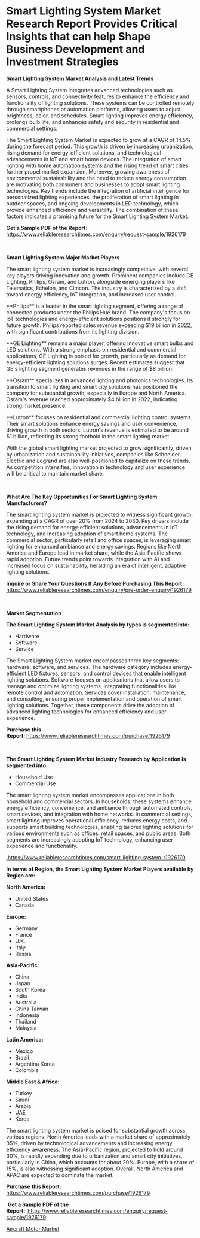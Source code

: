 <p><h1>Smart Lighting System Market Research Report Provides Critical Insights that can help Shape Business Development and Investment Strategies</h1></p><p><strong>Smart Lighting System Market Analysis and Latest Trends</strong></p>
<p><p>A Smart Lighting System integrates advanced technologies such as sensors, controls, and connectivity features to enhance the efficiency and functionality of lighting solutions. These systems can be controlled remotely through smartphones or automation platforms, allowing users to adjust brightness, color, and schedules. Smart lighting improves energy efficiency, prolongs bulb life, and enhances safety and security in residential and commercial settings.</p><p>The Smart Lighting System Market is expected to grow at a CAGR of 14.5% during the forecast period. This growth is driven by increasing urbanization, rising demand for energy-efficient solutions, and technological advancements in IoT and smart home devices. The integration of smart lighting with home automation systems and the rising trend of smart cities further propel market expansion. Moreover, growing awareness of environmental sustainability and the need to reduce energy consumption are motivating both consumers and businesses to adopt smart lighting technologies. Key trends include the integration of artificial intelligence for personalized lighting experiences, the proliferation of smart lighting in outdoor spaces, and ongoing developments in LED technology, which provide enhanced efficiency and versatility. The combination of these factors indicates a promising future for the Smart Lighting System Market.</p></p>
<p><strong>Get a Sample PDF of the Report:&nbsp;</strong> <a href="https://www.reliableresearchtimes.com/enquiry/request-sample/1926179?utm_campaign=2118&utm_medium=2&utm_source=Github&utm_content=ia&utm_term=19022025&utm_id=smart-lighting-system">https://www.reliableresearchtimes.com/enquiry/request-sample/1926179</a></p>
<p>&nbsp;</p>
<p><strong>Smart Lighting System Major Market Players</strong></p>
<p><p>The smart lighting system market is increasingly competitive, with several key players driving innovation and growth. Prominent companies include GE Lighting, Philips, Osram, and Lutron, alongside emerging players like Telematics, Echelon, and Cimcon. The industry is characterized by a shift toward energy efficiency, IoT integration, and increased user control.</p><p>**Philips** is a leader in the smart lighting segment, offering a range of connected products under the Philips Hue brand. The company's focus on IoT technologies and energy-efficient solutions positions it strongly for future growth. Philips reported sales revenue exceeding $19 billion in 2022, with significant contributions from its lighting division.</p><p>**GE Lighting** remains a major player, offering innovative smart bulbs and LED solutions. With a strong emphasis on residential and commercial applications, GE Lighting is poised for growth, particularly as demand for energy-efficient lighting solutions surges. Recent estimates suggest that GE's lighting segment generates revenues in the range of $8 billion.</p><p>**Osram** specializes in advanced lighting and photonics technologies. Its transition to smart lighting and smart city solutions has positioned the company for substantial growth, especially in Europe and North America. Osram's revenue reached approximately $4 billion in 2022, indicating strong market presence.</p><p>**Lutron** focuses on residential and commercial lighting control systems. Their smart solutions enhance energy savings and user convenience, driving growth in both sectors. Lutron's revenue is estimated to be around $1 billion, reflecting its strong foothold in the smart lighting market.</p><p>With the global smart lighting market projected to grow significantly, driven by urbanization and sustainability initiatives, companies like Schneider Electric and Legrand are also well-positioned to capitalize on these trends. As competition intensifies, innovation in technology and user experience will be critical to maintain market share.</p></p>
<p>&nbsp;</p>
<p><strong>What Are The Key Opportunities For Smart Lighting System Manufacturers?</strong></p>
<p><p>The smart lighting system market is projected to witness significant growth, expanding at a CAGR of over 20% from 2024 to 2030. Key drivers include the rising demand for energy-efficient solutions, advancements in IoT technology, and increasing adoption of smart home systems. The commercial sector, particularly retail and office spaces, is leveraging smart lighting for enhanced ambiance and energy savings. Regions like North America and Europe lead in market share, while the Asia-Pacific shows rapid adoption. Future trends point towards integration with AI and increased focus on sustainability, heralding an era of intelligent, adaptive lighting solutions.</p></p>
<p><strong>Inquire or Share Your Questions If Any Before Purchasing This Report:</strong> <a href="https://www.reliableresearchtimes.com/enquiry/pre-order-enquiry/1926179?utm_campaign=2118&utm_medium=2&utm_source=Github&utm_content=ia&utm_term=19022025&utm_id=smart-lighting-system">https://www.reliableresearchtimes.com/enquiry/pre-order-enquiry/1926179</a></p>
<p>&nbsp;</p>
<p><strong>Market Segmentation</strong></p>
<p><strong>The Smart Lighting System Market Analysis by types is segmented into:</strong></p>
<p><ul><li>Hardware</li><li>Software</li><li>Service</li></ul></p>
<p><p>The Smart Lighting System market encompasses three key segments: hardware, software, and services. The hardware category includes energy-efficient LED fixtures, sensors, and control devices that enable intelligent lighting solutions. Software focuses on applications that allow users to manage and optimize lighting systems, integrating functionalities like remote control and automation. Services cover installation, maintenance, and consulting, ensuring proper implementation and operation of smart lighting solutions. Together, these components drive the adoption of advanced lighting technologies for enhanced efficiency and user experience.</p></p>
<p><strong>Purchase this Report:&nbsp;</strong><a href="https://www.reliableresearchtimes.com/purchase/1926179?utm_campaign=2118&utm_medium=2&utm_source=Github&utm_content=ia&utm_term=19022025&utm_id=smart-lighting-system">https://www.reliableresearchtimes.com/purchase/1926179</a></p>
<p>&nbsp;</p>
<p><strong>The Smart Lighting System Market Industry Research by Application is segmented into:</strong></p>
<p><ul><li>Household Use</li><li>Commercial Use</li></ul></p>
<p><p>The smart lighting system market encompasses applications in both household and commercial sectors. In households, these systems enhance energy efficiency, convenience, and ambiance through automated controls, smart devices, and integration with home networks. In commercial settings, smart lighting improves operational efficiency, reduces energy costs, and supports smart building technologies, enabling tailored lighting solutions for various environments such as offices, retail spaces, and public areas. Both segments are increasingly adopting IoT technology, enhancing user experience and functionality.</p></p>
<p><a href="https://www.reliableresearchtimes.com/smart-lighting-system-r1926179?utm_campaign=2118&utm_medium=2&utm_source=Github&utm_content=ia&utm_term=19022025&utm_id=smart-lighting-system">&nbsp;https://www.reliableresearchtimes.com/smart-lighting-system-r1926179</a></p>
<p><strong>In terms of Region, the Smart Lighting System Market Players available by Region are:</strong></p>
<p>
    <p> <strong> North America: </strong>
        <ul>
            <li>United States</li>
            <li>Canada</li>
        </ul>
        </p> 
    <p> <strong> Europe: </strong>
        <ul>
            <li>Germany</li>
            <li>France</li>
            <li>U.K.</li>
            <li>Italy</li>
            <li>Russia</li>
        </ul>
        </p> 
    <p> <strong> Asia-Pacific: </strong>
        <ul>
            <li>China</li>
            <li>Japan</li>
            <li>South Korea</li>
            <li>India</li>
            <li>Australia</li>
            <li>China Taiwan</li>
            <li>Indonesia</li>
            <li>Thailand</li>
            <li>Malaysia</li>
        </ul>
        </p> 
    <p> <strong> Latin America: </strong>
        <ul>
            <li>Mexico</li>
            <li>Brazil</li>
            <li>Argentina Korea</li>
            <li>Colombia</li>
        </ul>
        </p> 
    <p> <strong> Middle East & Africa: </strong>
        <ul>
            <li>Turkey</li>
            <li>Saudi</li>
            <li>Arabia</li>
            <li>UAE</li>
            <li>Korea</li>
        </ul>
    </p>
    </p>
<p><p>The smart lighting system market is poised for substantial growth across various regions. North America leads with a market share of approximately 35%, driven by technological advancements and increasing energy efficiency awareness. The Asia-Pacific region, projected to hold around 30%, is rapidly expanding due to urbanization and smart city initiatives, particularly in China, which accounts for about 20%. Europe, with a share of 15%, is also witnessing significant adoption. Overall, North America and APAC are expected to dominate the market.</p></p>
<p><strong>Purchase this Report: </strong><a href="https://www.reliableresearchtimes.com/purchase/1926179?utm_campaign=2118&utm_medium=2&utm_source=Github&utm_content=ia&utm_term=19022025&utm_id=smart-lighting-system">https://www.reliableresearchtimes.com/purchase/1926179</a></p>
<p>&nbsp;<strong>Get a Sample PDF of the Report:&nbsp;&nbsp;</strong><a href="https://www.reliableresearchtimes.com/enquiry/request-sample/1926179?utm_campaign=2118&utm_medium=2&utm_source=Github&utm_content=ia&utm_term=19022025&utm_id=smart-lighting-system">https://www.reliableresearchtimes.com/enquiry/request-sample/1926179</a></p>
<p><strong></strong></p>
<p><p><a href="https://github.com/nicoletavirag/Market-Research-Report-List-5/blob/main/aircraft-motor-market.md?utm_campaign=2118&utm_medium=2&utm_source=Github&utm_content=ia&utm_term=19022025&utm_id=smart-lighting-system">Aircraft Motor Market</a></p></p>